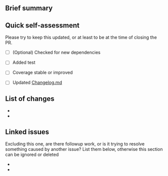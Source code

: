 ## Brief summary


## Quick self-assessment

Please try to keep this updated, or at least to be at the time of closing the PR.

- [ ] \(Optional) Checked for new dependencies
- [ ] Added test
- [ ] Coverage stable or improved
- [ ] Updated [Changelog.md](../../CHANGELOG.md)


## List of changes
-
-

## Linked issues

Excluding this one, are there followup work, or is it trying to resolve something caused by another issue? List them below, otherwise this section can be ignored or deleted

-
-
